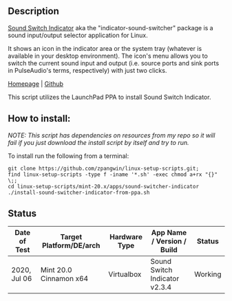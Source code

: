 
## Description

[Sound Switch Indicator](https://www.omgubuntu.co.uk/2016/09/indicator-sound-switcher-makes-switching-audio-devices-ubuntu-snap) aka the "indicator-sound-switcher" package is a sound input/output selector application for Linux.

It shows an icon in the indicator area or the system tray (whatever is available in your desktop environment). The icon's menu allows you to switch the current sound input and output (i.e. source ports and sink ports in PulseAudio's terms, respectively) with just two clicks.

[Homepage](https://yktoo.com/en/software/sound-switcher-indicator/) | [Github](https://github.com/yktoo/indicator-sound-switcher)


This script utilizes the LaunchPad PPA to install Sound Switch Indicator.


## How to install:

*NOTE: This script has dependencies on resources from my repo so it will fail if you just download the install script by itself and try to run.*

To install run the following from a terminal:

```
git clone https://github.com/zpangwin/linux-setup-scripts.git;
find linux-setup-scripts -type f -iname '*.sh' -exec chmod a+rx "{}" \;;
cd linux-setup-scripts/mint-20.x/apps/sound-switcher-indicator
./install-sound-switcher-indicator-from-ppa.sh
```

## Status


| Date of Test  | Target Platform/DE/arch | Hardware Type  | App Name / Version / Build                   | Status  |
| ------------- | ------------------------| -------------- | -------------------------------------------- | ------- |
| 2020, Jul 06  | Mint 20.0 Cinnamon x64  | Virtualbox     | Sound Switch Indicator v2.3.4                | Working |




